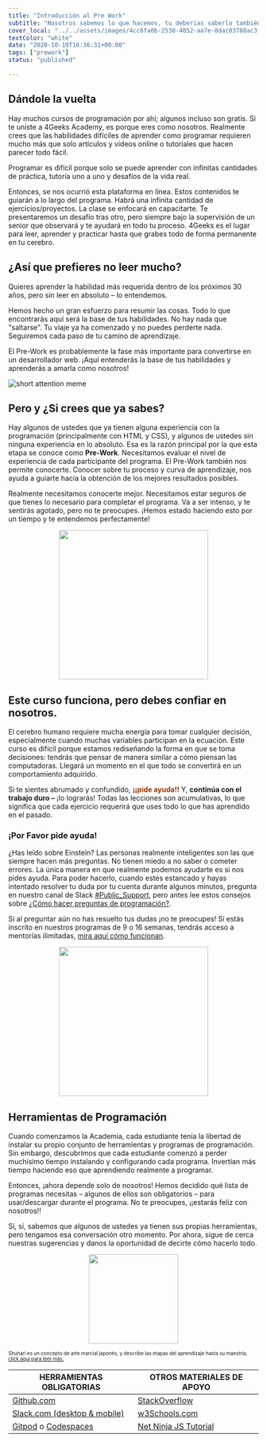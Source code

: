 ```yaml
---
title: "Introducción al Pre Work"
subtitle: "Nosotros sabemos lo que hacemos, tu deberías saberlo también.  Conoce el proceso que hemos pulido para que puedas aprender 2 años de contenido en unas pocas semanas."
cover_local: "../../assets/images/4cc6fa0b-2530-4052-aa7e-8dac03788ac3.png"
textColor: "white"
date: "2020-10-19T16:36:31+00:00"
tags: ["prework"]
status: "published"

---
```


## Dándole la vuelta


Hay muchos cursos de programación por ahí; algunos incluso son gratis. Si te uniste a 4Geeks Academy, es porque eres como nosotros. Realmente crees que las habilidades difíciles de aprender como programar requieren mucho más que solo artículos y videos online o tutoriales que hacen parecer todo fácil.

Programar es difícil porque solo se puede aprender con infinitas cantidades de práctica, tutoría uno a uno y desafíos de la vida real.

Entonces, se nos ocurrió esta plataforma en línea. Estos contenidos te guiarán a lo largo del programa. Habrá una infinita cantidad de ejercicios/proyectos. La clase se enfocará en capacitarte. Te presentaremos un desafío tras otro, pero siempre bajo la supervisión de un senior que observará y te ayudará en todo tu proceso. 4Geeks es el lugar para leer, aprender y practicar hasta que grabes todo de forma permanente en tu cerebro.

## ¿Así que prefieres no leer mucho?

Quieres aprender la habilidad más requerida dentro de los próximos 30 años, pero sin leer en absoluto – lo entendemos.

Hemos hecho un gran esfuerzo para resumir las cosas. Todo lo que encontrarás aquí será la base de tus habilidades. No hay nada que "saltarse". Tu viaje ya ha comenzado y no puedes perderte nada. Seguiremos cada paso de tu camino de aprendizaje.  

El Pre-Work es probablemente la fase más importante para convertirse en un desarrollador web. ¡Aquí entenderás la base de tus habilidades y aprenderás a amarla como nosotros!

![short attention meme](https://github.com/breatheco-de/content/blob/master/src/assets/images/angry-baby.jpeg?raw=true)

## Pero y ¿Si crees que ya sabes?

Hay algunos de ustedes que ya tienen alguna experiencia con la programación (principalmente con HTML y CSS), y algunos de ustedes sin ninguna experiencia en lo absoluto. Esa es la razón principal por la que esta etapa se conoce como **Pre-Work**. Necesitamos evaluar el nivel de experiencia de cada participante del programa. El Pre-Work también nos permite conocerte. Conocer sobre tu proceso y curva de aprendizaje, nos ayuda a guiarte hacia la obtención de los mejores resultados posibles.

Realmente necesitamos conocerte mejor. Necesitamos estar seguros de que tienes lo necesario para completar el programa. Va a ser intenso, y te sentirás agotado, pero no te preocupes. ¡Hemos estado haciendo esto por un tiempo y te entendemos perfectamente!

<p style="text-align:center">
    <img class="my-class" src="https://github.com/breatheco-de/content/blob/master/src/assets/images/bd90ba64-ded5-4fb2-b23f-7d297125e3a5.jpeg?raw=true" width="300">
</p>

## Este curso funciona, pero debes confiar en nosotros.

El cerebro humano requiere mucha energía para tomar cualquier decisión, especialmente cuando muchas variables participan en la ecuación. Este curso es difícil porque estamos rediseñando la forma en que se toma decisiones: tendrás que pensar de manera similar a cómo piensan las computadoras. Llegará un momento en el que todo se convertirá en un comportamiento adquirido.

Si te sientes abrumado y confundido, <span style="color:#993300">**¡¡pide ayuda!!**</span> Y, **continúa con el trabajo duro –** ¡lo lograrás!  Todas las lecciones son acumulativas, lo que significa que cada ejercicio requerirá que uses todo lo que has aprendido en el pasado.

### ¡Por Favor pide ayuda!

¿Has leído sobre Einstein? Las personas realmente inteligentes son las que siempre hacen más preguntas. No tienen miedo a no saber o cometer errores. La única manera en que realmente podemos ayudarte es si nos pides ayuda. Para poder hacerlo, cuando estés estancado y hayas intentado resolver tu duda por tu cuenta durante algunos minutos, pregunta en nuestro canal de Slack [#Public_Support](https://4geeksacademy.slack.com/archives/CAZ9W99U4), pero antes lee estos consejos sobre [¿Cómo hacer preguntas de programación?](https://4geeks.com/es/how-to/como-hacer-preguntas-de-programacion). 

Si al preguntar aún no has resuelto tus dudas ¡no te preocupes! Si estás inscrito en nuestros programas de 9 o 16 semanas, tendrás acceso a mentorías ilimitadas, [mira aquí cómo funcionan](https://storage.cloud.google.com/4geeks-academy-website/syllabus/madrid-spain/madrid-infografia-mentorias.pdf).

<p style="text-align:center">
    <img class="my-class" src="https://github.com/breatheco-de/content/blob/master/src/assets/images/5f5f59bc-9efa-4ee9-bce6-6af9eedb4738.jpeg?raw=true" width="300">
</p>

## Herramientas de Programación

Cuando comenzamos la Academia, cada estudiante tenía la libertad de instalar su propio conjunto de herramientas y programas de programación. Sin embargo, descubrimos que cada estudiante comenzó a perder muchísimo tiempo instalando y configurando cada programa. Invertían más tiempo haciendo eso que aprendiendo realmente a programar.

Entonces, ¡ahora depende solo de nosotros! Hemos decidido qué lista de programas necesitas – algunos de ellos son obligatorios – para usar/descargar durante el programa. No te preocupes, ¡¡estarás feliz con nosotros!!

Sí, sí, sabemos que algunos de ustedes ya tienen sus propias herramientas, pero tengamos esa conversación otro momento. Por ahora, sigue de cerca nuestras sugerencias y danos la oportunidad de decirte cómo hacerlo todo. 

<p style="text-align:center">
    <img class="my-class" src="https://github.com/breatheco-de/content/blob/master/src/assets/images/59bf0e4e-f5cf-410c-b2bc-fdc7472e7cdc.jpeg?raw=true" width="180">
</p>

<sub><sup>Shuhari es un concepto de arte marcial japonés, y describe las etapas del aprendizaje hasta su maestría, [click aqui para leer más.](https://es.wikipedia.org/wiki/Shuhari)</sup></sub>



| HERRAMIENTAS OBLIGATORIAS                                 | OTROS MATERIALES DE APOYO  |
| --------------------------------------------------------  | ------------------------  |
| [Github.com](https://github.com)                          | [StackOverflow](https://stackoverflow.com) |
| [Slack.com (desktop & mobile)](4geeksacademy.slack.com)   | [w3Schools.com](https://w3schools.com) |
| [Gitpod](https://gitpod.io/) o [Codespaces](https://github.com/features/codespaces) | [Net Ninja JS Tutorial](https://www.youtube.com/watch?v=qoSksQ4s_hg) |

